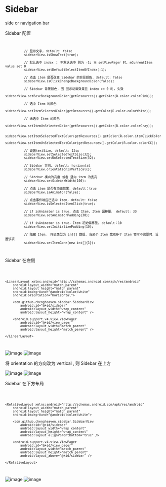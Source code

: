 # Sidebar
side or navigation bar

Sidebar 配置
<code>

              // 显示文字, default: false
              sidebarView.isShowText(true);
              
              // 默认选中 index ； 不默认选中 则为 -1; 当 setViewPager 时, mCurrentItem value set 0
              sidebarView.setDefaultSelectItemOfIndex(-1);
        
              // 点击 item 是否改变 Sidebar 的背景颜色, default: false
              sidebarView.isClickChangeBackgroundColor(false);
               
              // Sidebar 背景颜色, 当 显示动画效果且 index >= 0 时, 失效
              sidebarView.setBaseBackgroundColor(getResources().getColor(R.color.colorPink));
          
              // 选中 Item 的颜色
              sidebarView.setItemSelectedColor(getResources().getColor(R.color.colorWhite));
        
              // 未选中 Item 的颜色
              sidebarView.setItemUnSelectedColor(getResources().getColor(R.color.colorGray));
        
              sidebarView.setItemSelectedTextColor(getResources().getColor(R.color.itemClickColor));
              sidebarView.setItemUnSelectedTextColor(getResources().getColor(R.color.colorCC));

              // 设置textSize, default: 12sp
              sidebarView.setSelectedTextSize(32);
              sidebarView.setUnSelectedTextSize(32);

              // Sidebar 方向, default: horizontal
              sidebarView.orientationIsVertical();
        
              // Sidebar 横向的高度 或者 竖向 item 的宽高
              sidebarView.setSidebarWidth(100);
        
              // 点击 item 是否有动画效果, default：true
              sidebarView.isAnimator(false);
        
              // 点击事件响应已选中 Item, default: false
              sidebarView.isSelectedItemClick(true);
        
              // if isAnimator is true, 点击 Item, Item 偏移量， default: 30
              sidebarView.setAnimatorPadding(30);
        
              // if isAnimator is true, Item 初始偏移量, default：10
              sidebarView.setInitializePadding(10);
        
              // 隐藏 Item， 传值类型为 int[] 数组, 当某个 Item 或者多个 Item 暂时不需要时，设置该项
              sidebarView.setItemGone(new int[]{1});
              
</code>
            
Sidebar 在左侧

<code>

    <LinearLayout xmlns:android="http://schemas.android.com/apk/res/android"
        android:layout_width="match_parent"
        android:layout_height="match_parent"
        android:background="@android:color/white"
        android:orientation="horizontal">
        
        <com.github.chengheaven.sidebar.SidebarView
            android:id="@+id/sidebar"
            android:layout_width="wrap_content"
            android:layout_height="wrap_content" />
        
        <android.support.v4.view.ViewPager
            android:id="@+id/view_pager"
            android:layout_width="match_parent"
            android:layout_height="match_parent" />
        
    </LinearLayout>
    
</code>

![image](http://github.com/chengHeaven/Sidebar/raw/master/images/3.gif)         ![image](http://github.com/chengHeaven/Sidebar/raw/master/images/3-1.gif)

将 orientation 的方向改为 vertical , 则 Sidebar 在上方

![image](http://github.com/chengHeaven/Sidebar/raw/master/images/2.gif)         ![image](http://github.com/chengHeaven/Sidebar/raw/master/images/2-1.gif)
        
Sidebar 在下方布局

<code>

    <RelativeLayout xmlns:android="http://schemas.android.com/apk/res/android"
        android:layout_width="match_parent"
        android:layout_height="match_parent"
        android:background="@android:color/white">
        
        <com.github.chengheaven.sidebar.SidebarView
            android:id="@+id/sidebar"
            android:layout_width="wrap_content"
            android:layout_height="wrap_content"
            android:layout_alignParentBottom="true" />
        
        <android.support.v4.view.ViewPager
            android:id="@+id/view_pager"
            android:layout_width="match_parent"
            android:layout_height="match_parent"
            android:layout_above="@+id/sidebar" />
        
    </RelativeLayout>
    
</code>

![image](http://github.com/chengHeaven/Sidebar/raw/master/images/1.gif)         ![image](http://github.com/chengHeaven/Sidebar/raw/master/images/1-1.gif)